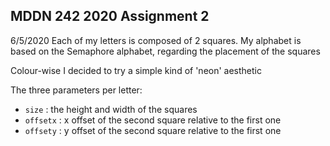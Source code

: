 ## MDDN 242 2020 Assignment 2



6/5/2020
Each of my letters is composed of 2 squares. My alphabet is based on the Semaphore alphabet, regarding the placement of the squares

Colour-wise I decided to try a simple kind of 'neon' aesthetic

The three parameters per letter:
  * `size` : the height and width of the squares
  * `offsetx` : x offset of the second square relative to the first one
  * `offsety` : y offset of the second square relative to the first one

